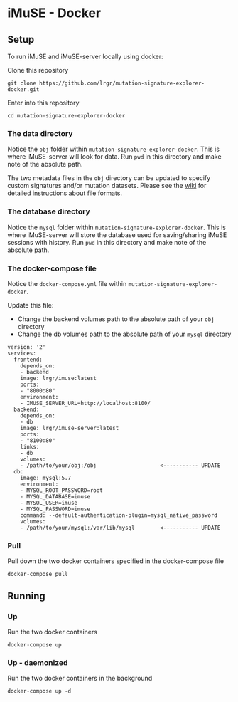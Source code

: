 # iMuSE - Docker

## Setup
To run iMuSE and iMuSE-server locally using docker:

Clone this repository
```
git clone https://github.com/lrgr/mutation-signature-explorer-docker.git
```

Enter into this repository
```
cd mutation-signature-explorer-docker
```

### The data directory
Notice the `obj` folder within `mutation-signature-explorer-docker`.
This is where iMuSE-server will look for data.
Run `pwd` in this directory and make note of the absolute path.

The two metadata files in the `obj` directory can be updated to specify custom signatures and/or mutation datasets. Please see the [wiki](https://github.com/lrgr/mutation-signature-explorer-docker/wiki) for detailed instructions about file formats. 

### The database directory
Notice the `mysql` folder within `mutation-signature-explorer-docker`.
This is where iMuSE-server will store the database used for saving/sharing iMuSE sessions with history.
Run `pwd` in this directory and make note of the absolute path.

### The docker-compose file
Notice the `docker-compose.yml` file within `mutation-signature-explorer-docker`.

Update this file:

- Change the backend volumes path to the absolute path of your `obj` directory
- Change the db volumes path to the absolute path of your `mysql` directory

```
version: '2'
services:
  frontend:
    depends_on:
    - backend
    image: lrgr/imuse:latest
    ports:
    - "8000:80"
    environment:
    - IMUSE_SERVER_URL=http://localhost:8100/
  backend:
    depends_on:
    - db
    image: lrgr/imuse-server:latest
    ports:
    - "8100:80"
    links:
    - db
    volumes:
    - /path/to/your/obj:/obj                    <----------- UPDATE
  db:
    image: mysql:5.7
    environment:
    - MYSQL_ROOT_PASSWORD=root
    - MYSQL_DATABASE=imuse
    - MYSQL_USER=imuse
    - MYSQL_PASSWORD=imuse
    command: --default-authentication-plugin=mysql_native_password
    volumes:
    - /path/to/your/mysql:/var/lib/mysql        <----------- UPDATE
```

### Pull
Pull down the two docker containers specified in the docker-compose file
```
docker-compose pull
```


## Running

### Up
Run the two docker containers
```
docker-compose up
```

### Up - daemonized
Run the two docker containers in the background
```
docker-compose up -d
```
